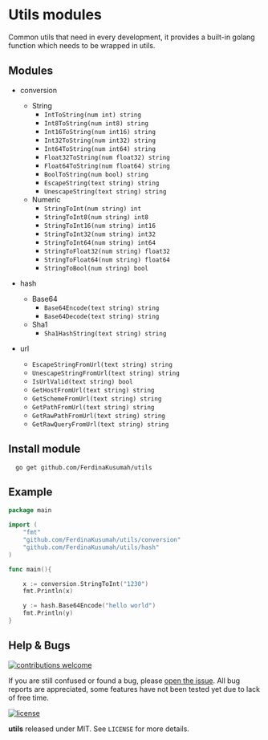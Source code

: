 # Utils modules

Common utils that need in every development,
it provides a built-in golang function which needs to be wrapped in utils.

## Modules
* conversion
  * String
    * `IntToString(num int) string`
    * `Int8ToString(num int8) string`
    * `Int16ToString(num int16) string`
    * `Int32ToString(num int32) string`
    * `Int64ToString(num int64) string`
    * `Float32ToString(num float32) string`
    * `Float64ToString(num float64) string`
    * `BoolToString(num bool) string`
    * `EscapeString(text string) string`
    * `UnescapeString(text string) string`
  * Numeric
    * `StringToInt(num string) int`
    * `StringToInt8(num string) int8`
    * `StringToInt16(num string) int16`
    * `StringToInt32(num string) int32`
    * `StringToInt64(num string) int64`
    * `StringToFloat32(num string) float32`
    * `StringToFloat64(num string) float64`
    * `StringToBool(num string) bool`

* hash
  * Base64
    * `Base64Encode(text string) string`
    * `Base64Decode(text string) string`
  * Sha1
    * `Sha1HashString(text string) string`

* url
  * `EscapeStringFromUrl(text string) string`
  * `UnescapeStringFromUrl(text string) string`
  * `IsUrlValid(text string) bool`
  * `GetHostFromUrl(text string) string`
  * `GetSchemeFromUrl(text string) string`
  * `GetPathFromUrl(text string) string`
  * `GetRawPathFromUrl(text string) string`
  * `GetRawQueryFromUrl(text string) string`



## Install module

```shell
  go get github.com/FerdinaKusumah/utils
```


## Example
```go
package main

import (
	"fmt"
	"github.com/FerdinaKusumah/utils/conversion"
	"github.com/FerdinaKusumah/utils/hash"
)

func main(){

	x := conversion.StringToInt("1230")
	fmt.Println(x)

	y := hash.Base64Encode("hello world")
	fmt.Println(y)
}
```


## Help & Bugs

[![contributions welcome](https://img.shields.io/badge/contributions-welcome-blue.svg)](https://github.com/FerdinaKusumah/utils/issues)

If you are still confused or found a bug, please [open the issue](https://github.com/FerdinaKusumah/utils/issues). All bug reports are appreciated, some features have not been tested yet due to lack of free time.

[![license](https://img.shields.io/badge/license-MIT-blue.svg)](https://opensource.org/licenses/MIT)

**utils** released under MIT. See `LICENSE` for more details.